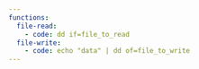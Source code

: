 ```yaml
---
functions:
  file-read:
    - code: dd if=file_to_read
  file-write:
    - code: echo "data" | dd of=file_to_write
---
```

